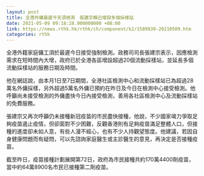 ```yaml
---
layout: post
title: 全港外傭最遲今天須檢測　張建宗稱已增設多個採樣站
date: 2021-05-09 09:18:28.000000000 +08:00
link: https://news.rthk.hk/rthk/ch/component/k2/1589939-20210509.htm
categories: rthk
---
```


全港外籍家庭傭工須於最遲今日接受強制檢測。政務司司長張建宗表示，因應檢測需求在短時間內大增，政府已於全港各區增設超過20個流動採樣站，並延長多個流動採樣站的服務日期及時間。

他在網誌說，由本月1日至7日期間，全港社區檢測中心和流動採樣站已為超過28萬名外傭採樣，另外超過5萬名外傭已預約在昨日及今日在檢測中心接受檢測。他呼籲尚未接受檢測的外傭盡快今日內接受檢測，善用各社區檢測中心及流動採樣站的免費服務。

張建宗又再次呼籲仍未接種新冠疫苗的市民盡快接種，他說，不少國家竭力爭取足夠疫苗遏止疫情，但卻面對不少困難，反觀香港則有足夠疫苗滿足整體人口，但接種的進度卻未如人意，有些人漫不經心，也有不少人持觀望態度。他建議，若因自身健康問題而有疑問，可以先諮詢家庭醫生或主診醫生的意見，再決定是否接種疫苗。 

截至昨日，疫苗接種計劃展開第72日，政府為市民接種共約170萬4400劑疫苗，當中約64萬8900名市民已接種第二劑疫苗。
